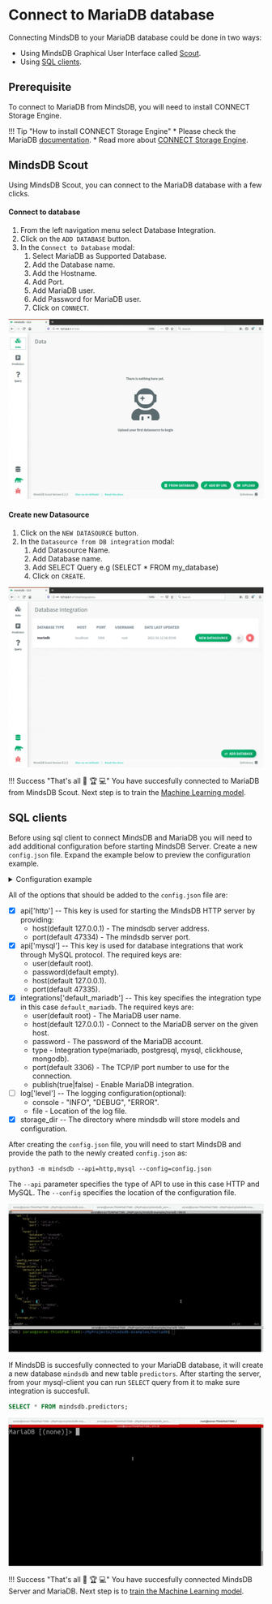 # Connect to MariaDB database

Connecting MindsDB to your MariaDB database could be done in two ways:

* Using MindsDB Graphical User Interface called [Scout](#mindsdb-scout).
* Using [SQL clients](#sql-clients).

## Prerequisite

To connect to MariaDB from MindsDB, you will need to install CONNECT Storage Engine.

!!! Tip "How to install CONNECT Storage Engine"
    * Please check the MariaDB [documentation](https://mariadb.com/kb/en/installing-the-connect-storage-engine/).
    * Read more about [CONNECT Storage Engine](https://mariadb.com/kb/en/introduction-to-the-connect-engine/).

## MindsDB Scout

Using MindsDB Scout, you can connect to the MariaDB database with a few clicks.

#### Connect to database

1. From the left navigation menu select Database Integration.
2. Click on the `ADD DATABASE` button. 
3. In the `Connect to Database` modal:
    1. Select MariaDB as Supported Database.
    2. Add the Database name.
    3. Add the Hostname.
    4. Add Port.
    5. Add MariaDB user.
    6. Add Password for MariaDB user.
    7. Click on `CONNECT`.


![Connect to MariaDB](/assets/data/mariadb.gif)

#### Create new Datasource

1. Click on the `NEW DATASOURCE` button.
2. In the `Datasource from DB integration` modal:
    1. Add Datasource Name.
    2. Add Database name.
    3. Add SELECT Query e.g (SELECT * FROM my_database)
    4. Click on `CREATE`.

![Create MariaDB Datasource](/assets/data/mariadb-ds.gif)

!!! Success "That's all :tada: :trophy:  :computer:"
    You have succesfully connected to MariaDB from MindsDB Scout. Next step is to train the [Machine Learning model](/model/train).

## SQL clients

Before using sql client to connect MindsDB and MariaDB you will need to add additional configuration before starting MindsDB Server. Create a new `config.json` file. Expand the example below to preview the configuration example.

<details class="success">
    <summary> Configuration example</summary>  
```json
{
    "api": {
        "http": {
            "host": "127.0.0.1",
            "port": "47334"
        },
        "mysql": {
            "host": "127.0.0.1",
            "password": "",
            "port": "47335",
            "user": "root"
        }
    },
    "config_version": "1.4",
    "debug": true,
    "integrations": {
        "default_mariadb": {
            "host": "localhost",
            "password": "pass",
            "port": 3306,
            "publish": true,
            "type": "mariadb",
            "user": "root"
        }
    },
    "log": {
        "level": {
            "console": "DEBUG",
            "file": "INFO"
        }
    },
    "storage_dir": "/storage"
}
```        
</details> 

All of the options that should be added to the `config.json` file are:

* [x] api['http'] -- This key is used for starting the MindsDB HTTP server by providing:
    * host(default 127.0.0.1) - The mindsdb server address.
    * port(default 47334) - The mindsdb server port.
* [x] api['mysql'] -- This key is used for database integrations that work through MySQL protocol. The required keys are:
    * user(default root).
    * password(default empty).
    * host(default 127.0.0.1).
    * port(default 47335).
* [x] integrations['default_mariadb'] -- This key specifies the integration type in this case `default_mariadb`. The required keys are:
    * user(default root) - The MariaDB user name.
    * host(default 127.0.0.1) - Connect to the MariaDB server on the given host. 
    * password - The password of the MariaDB account. 
    * type - Integration type(mariadb, postgresql, mysql, clickhouse, mongodb).
    * port(default 3306) - The TCP/IP port number to use for the connection. 
    * publish(true|false) - Enable MariaDB integration.
* [ ] log['level'] -- The logging configuration(optional):
    * console - "INFO", "DEBUG", "ERROR".
    * file - Location of the log file.
* [x] storage_dir -- The directory where mindsdb will store models and configuration.

After creating the `config.json` file, you will need to start MindsDB and provide the path to the newly created `config.json` as:

```
python3 -m mindsdb --api=http,mysql --config=config.json
```
The `--api` parameter specifies the type of API to use in this case HTTP and MySQL. The `--config` specifies the location of the configuration file.

![Start MindsDB with config](/assets/data/mariadb-client.gif)


If MindsDB is succesfully connected to your MariaDB database, it will create a new database `mindsdb` and new table `predictors`.
After starting the server, from your mysql-client you can run `SELECT` query from it to make sure integration is succesfull.

```sql
SELECT * FROM mindsdb.predictors;
```

![SELECT from MindsDB predictors table](/assets/data/mariadb-select.gif)

!!! Success "That's all :tada: :trophy:  :computer:"
    You have succesfully connected MindsDB Server and MariaDB. Next step is to [train the Machine Learning model](/model/mariadb).
